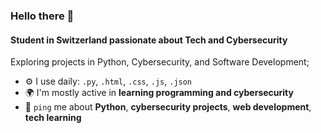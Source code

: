 ### Hello there 👋

#### Student in Switzerland passionate about Tech and Cybersecurity

Exploring projects in Python, Cybersecurity, and Software Development;<br>

- ⚙️ I use daily: `.py`, `.html`, `.css`, `.js`, `.json`
- 🌍 I'm mostly active in **learning programming and cybersecurity**
- 💬 `ping` me about **Python**, **cybersecurity projects**, **web development**, **tech learning**

